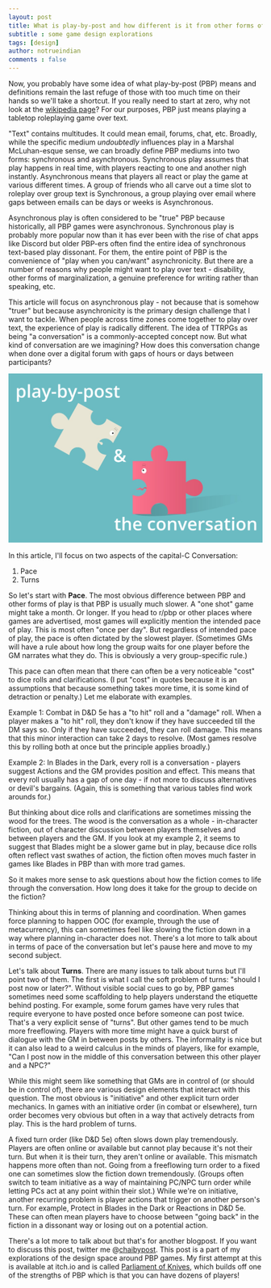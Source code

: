 ```yaml
---
layout: post
title: What is play-by-post and how different is it from other forms of playing TTRPGs?
subtitle : some game design explorations
tags: [design]
author: notrueindian
comments : false
---
```


Now, you probably have some idea of what play-by-post (PBP) means and definitions remain the last refuge of those with too much time on their hands so we'll take a shortcut. If you really need to start at zero, why not look at the [wikipedia page](https://en.wikipedia.org/wiki/Play-by-post_role-playing_game)? For our purposes, PBP just means playing a tabletop roleplaying game over text.  

"Text" contains multitudes. It could mean email, forums, chat, etc. Broadly, while the specific medium *undoubtedly* influences play in a Marshal McLuhan-esque sense, we can broadly define PBP mediums into two forms: synchronous and asynchronous. Synchronous play assumes that play happens in real time, with players reacting to one and another nigh instantly. Asynchronous means that players all react or play the game at various different times. A group of friends who all carve out a time slot to roleplay over group text is Synchronous, a group playing over email where gaps between emails can be days or weeks is Asynchronous. 

Asynchronous play is often considered to be "true" PBP because historically, all PBP games were asynchronous. Synchronous play is probably more popular now than it has ever been with the rise of chat apps like Discord but older PBP-ers often find the entire idea of synchronous text-based play dissonant. For them, the entire point of PBP is the convenience of "play when you can/want" asynchronicity. But there are a number of reasons why people might want to play over text - disability, other forms of marginalization, a genuine preference for writing rather than speaking, etc.

This article will focus on asynchronous play - not because that is somehow "truer" but because asynchronicity is the primary design challenge that I want to tackle. When people across time zones come together to play over text, the experience of play is radically different. The idea of TTRPGs as being "a conversation" is a commonly-accepted concept now. But what kind of conversation are we imagining? How does this conversation change when done over a digital forum with gaps of hours or days between participants?

![](/assets/img/pbp.png)

In this article, I'll focus on two aspects of the capital-C Conversation: 

1. Pace 
2. Turns

So let's start with **Pace**. The most obvious difference between PBP and other forms of play is that PBP is usually much slower. A "one shot" game might take a month. Or longer. If you head to r/pbp or other places where games are advertised, most games will explicitly mention the intended pace of play. This is most often "once per day". But regardless of intended pace of play, the pace is often dictated by the slowest player. (Sometimes GMs will have a rule about how long the group waits for one player before the GM narrates what they do. This is obviously a very group-specific rule.)

This pace can often mean that there can often be a very noticeable "cost" to dice rolls and clarifications. (I put "cost" in quotes because it is an assumptions that because something takes more time, it is some kind of detraction or penalty.) Let me elaborate with examples.

Example 1: Combat in D&D 5e has a "to hit" roll and a "damage" roll. When a player makes a "to hit" roll, they don't know if they have succeeded till the DM says so. Only if they have succeeded, they can roll damage. This means that this minor interaction can take 2 days to resolve. (Most games resolve this by rolling both at once but the principle applies broadly.)

Example 2: In Blades in the Dark, every roll is a conversation - players suggest Actions and the GM provides position and effect. This means that every roll usually has a gap of one day - if not more to discuss alternatives or devil's bargains. (Again, this is something that various tables find work arounds for.) 

But thinking about dice rolls and clarifications are sometimes missing the wood for the trees. The wood is the conversation as a whole - in-character fiction, out of character discussion between players themselves and between players and the GM. If you look at my example 2, it seems to suggest that Blades might be a slower game but in play, because dice rolls often reflect vast swathes of action, the fiction often moves much faster in games like Blades in PBP than with more trad games. 

So it makes more sense to ask questions about how the fiction comes to life through the conversation. How long does it take for the group to decide on the fiction? 

Thinking about this in terms of planning and coordination. When games force planning to happen OOC (for example, through the use of metacurrency), this can sometimes feel like slowing the fiction down in a way where planning in-character does not. There's a lot more to talk about in terms of pace of the conversation but let's pause here and move to my second subject.

Let's talk about **Turns**. There are many issues to talk about turns but I'll point two of them. The first is what I call the soft problem of turns: "should I post now or later?". Without visible social cues to go by, PBP games sometimes need some scaffolding to help players understand the etiquette behind posting. For example, some forum games have very rules that require everyone to have posted once before someone can post twice. That's a very explicit sense of "turns". But other games tend to be much more freeflowing. Players with more time might have a quick burst of dialogue with the GM in between posts by others. The informality is nice but it can also lead to a weird calculus in the minds of players, like for example, "Can I post now in the middle of this conversation between this other player and a NPC?"

While this might seem like something that GMs are in control of (or should be in control of), there are various design elements that interact with this question.  The most obvious is "initiative" and other explicit turn order mechanics. In games with an initiative order (in combat or elsewhere), turn order becomes very obvious but often in a way that actively detracts from play. This is the hard problem of turns. 

A fixed turn order (like D&D 5e) often slows down play tremendously. Players are often online or available but cannot play because it's not their turn. But when it is their turn, they aren't online or available. This mismatch happens more often than not. Going from a freeflowing turn order to a fixed one can sometimes slow the fiction down tremendously. (Groups often switch to team initiative as a way of maintaining PC/NPC turn order while letting PCs act at any point within their slot.) While we're on initiative, another recurring problem is player actions that trigger on another person's turn. For example, Protect in Blades in the Dark or Reactions in D&D 5e. These can often mean players have to choose between "going back" in the fiction in a dissonant way or losing out on a potential action. 

There's a lot more to talk about but that's for another blogpost. If you want to discuss this post, twitter me @[chaibypost](twitter.com/chaibypost). This post is a part of my explorations of the design space around PBP games. My first attempt at this is available at itch.io and is called [Parliament of Knives](https://notrueindian.itch.io/parliament-of-knives), which builds off one of the strengths of PBP which is that you can have dozens of players!
